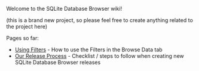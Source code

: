 Welcome to the SQLite Database Browser wiki!

(this is a brand new project, so please feel free to create anything related to the project here)

Pages so far:

* [Using Filters](https://github.com/sqlitebrowser/sqlitebrowser/wiki/Using-the-Filters) - How to use the Filters in the Browse Data tab
* [Our Release Process](https://github.com/sqlitebrowser/sqlitebrowser/wiki/Release-process) - Checklist / steps to follow when creating new SQLite Database Browser releases